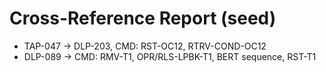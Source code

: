 # Cross-Reference Report (seed)
- TAP-047 -> DLP-203, CMD: RST-OC12, RTRV-COND-OC12
- DLP-089 -> CMD: RMV-T1, OPR/RLS-LPBK-T1, BERT sequence, RST-T1
